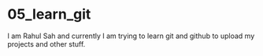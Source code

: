 # 05_learn_git

I am Rahul Sah and currently I am trying to learn git and github to upload my projects and other stuff.
